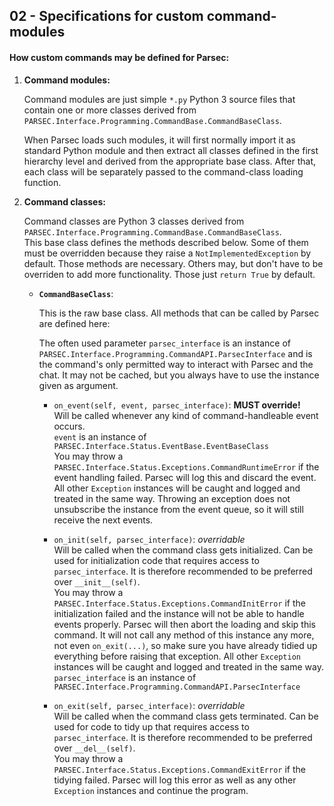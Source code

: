 ## 02 - Specifications for custom command-modules
#### How custom commands may be defined for Parsec:

 1. **Command modules:**
    
    Command modules are just simple `*.py` Python 3 source files that contain one or more classes derived from `PARSEC.Interface.Programming.CommandBase.CommandBaseClass`.
    
    When Parsec loads such modules, it will first normally import it as standard Python module and then extract all classes defined in the first hierarchy level and derived from the appropriate base class. After that, each class will be separately passed to the command-class loading function.
    
 2. **Command classes:**
    
    Command classes are Python 3 classes derived from `PARSEC.Interface.Programming.CommandBase.CommandBaseClass`.  
    This base class defines the methods described below. Some of them must be overridden because they raise a `NotImplementedException` by default. Those methods are necessary. Others may, but don't have to be overriden to add more functionality. Those just `return True` by default.
    
    - **`CommandBaseClass`**:
        
        This is the raw base class. All methods that can be called by Parsec are defined here:

        The often used parameter `parsec_interface` is an instance of `PARSEC.Interface.Programming.CommandAPI.ParsecInterface` and is the command's only permitted way to interact with Parsec and the chat. It may not be cached, but you always have to use the instance given as argument.

        - `on_event(self, event, parsec_interface)`: **MUST override!**  
            Will be called whenever any kind of command-handleable event occurs.  
            `event` is an instance of `PARSEC.Interface.Status.EventBase.EventBaseClass`  
            You may throw a `PARSEC.Interface.Status.Exceptions.CommandRuntimeError` if the event handling failed. Parsec will log this and discard the event. All other `Exception` instances will be caught and logged and treated in the same way. Throwing an exception does not unsubscribe the instance from the event queue, so it will still receive the next events.


        - `on_init(self, parsec_interface)`: *overridable*  
            Will be called when the command class gets initialized. Can be used for initialization code that requires access to `parsec_interface`. It is therefore recommended to be preferred over `__init__(self)`.  
            You may throw a `PARSEC.Interface.Status.Exceptions.CommandInitError` if the initialization failed and the instance will not be able to handle events properly. Parsec will then abort the loading and skip this command. It will not call any method of this instance any more, not even `on_exit(...)`, so make sure you have already tidied up everything before raising that exception. All other `Exception` instances will be caught and logged and treated in the same way.
            `parsec_interface` is an instance of `PARSEC.Interface.Programming.CommandAPI.ParsecInterface`
        
        - `on_exit(self, parsec_interface)`: *overridable*  
            Will be called when the command class gets terminated. Can be used for code to tidy up that requires access to `parsec_interface`. It is therefore recommended to be preferred over `__del__(self)`.  
            You may throw a `PARSEC.Interface.Status.Exceptions.CommandExitError` if the tidying failed. Parsec will log this error as well as any other `Exception` instances and continue the program.
